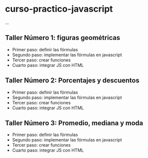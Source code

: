 # curso-practico-javascript

...

## Taller Número 1: figuras geométricas

- Primer paso: definir las fórmulas
- Segundo paso: implementar las fórmulas en javascript
- Tercer paso: crear funciones
- Cuarto paso: integrar JS con HTML

## Taller Número 2: Porcentajes y descuentos

- Primer paso: definir las fórmulas
- Segundo paso: implementar las fórmulas en javascript
- Tercer paso: crear funciones
- Cuarto paso: integrar JS con HTML

## Taller Número 3: Promedio, mediana y moda

- Primer paso: definir las fórmulas
- Segundo paso: implementar las fórmulas en javascript
- Tercer paso: crear funciones
- Cuarto paso: integrar JS con HTML